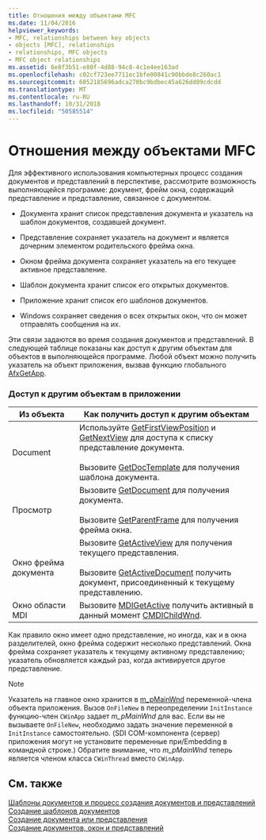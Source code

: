```yaml
---
title: Отношения между объектами MFC
ms.date: 11/04/2016
helpviewer_keywords:
- MFC, relationships between key objects
- objects [MFC], relationships
- relationships, MFC objects
- MFC object relationships
ms.assetid: 6e8f3b51-e80f-4d88-94c8-4c1e4ee163ad
ms.openlocfilehash: c02cf723ee7711ec1bfe00841c90bbde8c260ac1
ms.sourcegitcommit: 6052185696adca270bc9bdbec45a626dd89cdcdd
ms.translationtype: MT
ms.contentlocale: ru-RU
ms.lasthandoff: 10/31/2018
ms.locfileid: "50585514"
---
```

# <a name="relationships-among-mfc-objects"></a>Отношения между объектами MFC

Для эффективного использования компьютерных процесс создания документов и представлений в перспективе, рассмотрите возможность выполняющейся программе: документ, фрейм окна, содержащий представление и представление, связанное с документом.

- Документа хранит список представления документа и указатель на шаблон документов, создавшей документ.

- Представление сохраняет указатель на документ и является дочерним элементом родительского фрейма окна.

- Окном фрейма документа сохраняет указатель на его текущее активное представление.

- Шаблон документа хранит список его открытых документов.

- Приложение хранит список его шаблонов документов.

- Windows сохраняет сведения о всех открытых окон, что он может отправлять сообщения на их.

Эти связи задаются во время создания документов и представлений. В следующей таблице показаны как доступ к другим объектам для объектов в выполняющейся программе. Любой объект можно получить указатель на объект приложения, вызвав функцию глобального [AfxGetApp](../mfc/reference/application-information-and-management.md#afxgetapp).

### <a name="gaining-access-to-other-objects-in-your-application"></a>Доступ к другим объектам в приложении

|Из объекта|Как получить доступ к другим объектам|
|-----------------|---------------------------------|
|Document|Используйте [GetFirstViewPosition](../mfc/reference/cdocument-class.md#getfirstviewposition) и [GetNextView](../mfc/reference/cdocument-class.md#getnextview) для доступа к списку представление документа.<br /><br /> Вызовите [GetDocTemplate](../mfc/reference/cdocument-class.md#getdoctemplate) для получения шаблона документа.|
|Просмотр|Вызовите [GetDocument](../mfc/reference/cview-class.md#getdocument) для получения документа.<br /><br /> Вызовите [GetParentFrame](../mfc/reference/cwnd-class.md#getparentframe) для получения фрейма окна.|
|Окно фрейма документа|Вызовите [GetActiveView](../mfc/reference/cframewnd-class.md#getactiveview) для получения текущего представления.<br /><br /> Вызовите [GetActiveDocument](../mfc/reference/cframewnd-class.md#getactivedocument) получить документ, присоединенный к текущему представлению.|
|Окно области MDI|Вызовите [MDIGetActive](../mfc/reference/cmdiframewnd-class.md#mdigetactive) получить активный в данный момент [CMDIChildWnd](../mfc/reference/cmdichildwnd-class.md).|

Как правило окно имеет одно представление, но иногда, как и в окна разделителей, окно фрейма содержит несколько представлений. Окна фрейма сохраняет указатель к текущему активному представлению; указатель обновляется каждый раз, когда активируется другое представление.

> [!NOTE]
>  Указатель на главное окно хранится в [m_pMainWnd](../mfc/reference/cwinthread-class.md#m_pmainwnd) переменной-члена объекта приложения. Вызов `OnFileNew` в переопределении `InitInstance` функцию-член `CWinApp` задает *m_pMainWnd* для вас. Если вы не вызываете `OnFileNew`, необходимо задать значение переменной в `InitInstance` самостоятельно. (SDI COM-компонента (сервер) приложения могут не установите переменные при/Embedding в командной строке.) Обратите внимание, что *m_pMainWnd* теперь является членом класса `CWinThread` вместо `CWinApp`.

## <a name="see-also"></a>См. также

[Шаблоны документов и процесс создания документов и представлений](../mfc/document-templates-and-the-document-view-creation-process.md)<br/>
[Создание шаблонов документов](../mfc/document-template-creation.md)<br/>
[Создание документа или представления](../mfc/document-view-creation.md)<br/>
[Создание документов, окон и представлений](../mfc/creating-new-documents-windows-and-views.md)

